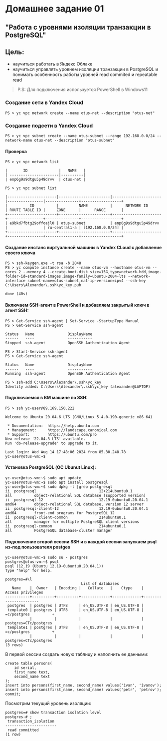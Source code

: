 Домашнее задание 01
=========================
"Работа с уровнями изоляции транзакции в PostgreSQL"
--------------------------

## Цель:
+ научиться работать в Яндекс Облаке
+ научиться управлять уровнем изоляции транзакции в PostgreSQL и понимать особенность работы уровней read commited и repeatable read
> P.S: Для подключения используется PowerShell в Windows11
### Создание сети в Yandex Cloud
````
PS > yc vpc network create --name otus-net --description "otus-net"
````

### Создание подсети в Yandex Cloud

````
PS > yc vpc subnet create --name otus-subnet --range 192.168.0.0/24 --network-name otus-net --description "otus-subnet"
````

#### Проверка 

````
PS > yc vpc network list

|       ID              |   NAME   | 
| ----------------------|----------| 
| enp6g9s9dtgu5p49drvv  | otus-net | 

PS > yc vpc subnet list

|----------------------|-----------------------|----------------------|----------------|---------------+------------------+
|          ID          |         NAME          |      NETWORK ID      | ROUTE TABLE ID |     ZONE      |      RANGE       |
+----------------------+-----------------------+----------------------+----------------+---------------+------------------+
| e9bkd7fbtg29offoajl0 | otus-subnet           | enp6g9s9dtgu5p49drvv |                | ru-central1-a | [192.168.0.0/24] |
+----------------------+-----------------------+----------------------+----------------+---------------+------------------+
````
#### Создание инстанс виртуальной машины в Yandex CLoud c добавление своего ключа
````
PS > ssh-keygen.exe -t rsa -b 2048
PS > yc compute instance create --name otus-vm --hostname otus-vm --cores 2 --memory 4 --create-boot-disk size=15G,type=network-hdd,image-folder-id=standard-images,image-family=ubuntu-2004-lts --network-interface subnet-name=otus-subnet,nat-ip-version=ipv4 --ssh-key C:\Users\Alexander\.ssh\yc_key.pub

done (40s)
````
#### Включаем SSH-агент в PowerShell и добавляем закрытый ключ в агент SSH:
````
PS > Get-Service ssh-agent | Set-Service -StartupType Manual
PS > Get-Service ssh-agent

Status   Name               DisplayName
------   ----               -----------
Stopped  ssh-agent          OpenSSH Authentication Agent

PS > Start-Service ssh-agent
PS > Get-Service ssh-agent

Status   Name               DisplayName
------   ----               -----------
Running  ssh-agent          OpenSSH Authentication Agent

PS > ssh-add C:\Users\Alexander\.ssh\yc_key
Identity added: C:\Users\Alexander\.ssh\yc_key (alexander@LAPTOP)
 ````
#### Подключаемся в ВМ машине по SSH:
````
PS > ssh yc-user@89.169.150.222

Welcome to Ubuntu 20.04.6 LTS (GNU/Linux 5.4.0-190-generic x86_64)

 * Documentation:  https://help.ubuntu.com
 * Management:     https://landscape.canonical.com
 * Support:        https://ubuntu.com/pro
New release '22.04.3 LTS' available.
Run 'do-release-upgrade' to upgrade to it.

Last login: Wed Aug 14 17:48:06 2024 from 85.30.248.78
yc-user@otus-vm:~$

````
#### Установка PostgreSQL (ОС Ubunut Linux):
````
yc-user@otus-vm:~$ sudo apt update
yc-user@otus-vm:~$ sudo apt install postgresql
yc-user@otus-vm:~$ sudo dpkg -l |grep postgresql
ii  postgresql                            12+214ubuntu0.1                   all          object-relational SQL database (supported version)
ii  postgresql-12                         12.19-0ubuntu0.20.04.1            amd64        object-relational SQL database, version 12 server
ii  postgresql-client-12                  12.19-0ubuntu0.20.04.1            amd64        front-end programs for PostgreSQL 12
ii  postgresql-client-common              214ubuntu0.1                      all          manager for multiple PostgreSQL client versions
ii  postgresql-common                     214ubuntu0.1                      all          PostgreSQL database-cluster manager

````
#### Подключение второй сессии SSH и в каждой сессии запускаем psql из-под пользователя postges

````
yc-user@otus-vm:~$ sudo su - postgres
postgres@otus-vm:~$ psql
psql (12.19 (Ubuntu 12.19-0ubuntu0.20.04.1))
Type "help" for help.

postgres=#\l
                                  List of databases
   Name    |  Owner   | Encoding |   Collate   |    Ctype    |   Access privileges
-----------+----------+----------+-------------+-------------+-----------------------
 postgres  | postgres | UTF8     | en_US.UTF-8 | en_US.UTF-8 |
 template0 | postgres | UTF8     | en_US.UTF-8 | en_US.UTF-8 | =c/postgres          +
           |          |          |             |             | postgres=CTc/postgres
 template1 | postgres | UTF8     | en_US.UTF-8 | en_US.UTF-8 | =c/postgres          +
           |          |          |             |             | postgres=CTc/postgres
(3 rows)

````
В первой сессии создать новую таблицу и наполнить ее данными: 
````
create table persons(
    id serial, 
    first_name text, 
    second_name text
); 
insert into persons(first_name, second_name) values('ivan', 'ivanov'); 
insert into persons(first_name, second_name) values('petr', 'petrov'); 
commit;
````
Посмотрим текущий уровень изоляции: 
````
postgres=# show transaction isolation level
postgres-# ;
 transaction_isolation
-----------------------
 read committed
(1 row)
````

